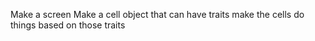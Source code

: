
Make a screen
Make a cell object that can have traits
make the cells do things based on those traits

